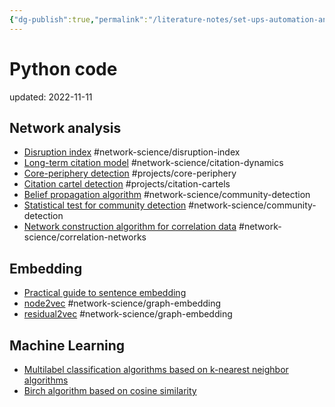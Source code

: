 ```yaml
---
{"dg-publish":true,"permalink":"/literature-notes/set-ups-automation-and-coding/code/"}
---
```



# Python code
updated: 2022-11-11


## Network analysis 
- [Disruption index](https://gist.github.com/skojaku/cee26755645b133a69d6630c79307cde#file-calc_disruption_index-py) #network-science/disruption-index
- [Long-term citation model](https://gist.github.com/skojaku/8494552b3012d047f6555b5f322e3eaf) #network-science/citation-dynamics 
- [Core-periphery detection](https://github.com/skojaku/core-periphery-detection) #projects/core-periphery
- [Citation cartel detection](https://github.com/skojaku/cidre) #projects/citation-cartels
- [Belief propagation algorithm](https://github.com/skojaku/BeliefPropagation) #network-science/community-detection
- [Statistical test for community detection](https://github.com/skojaku/qstest) #network-science/community-detection 
- [Network construction algorithm for correlation data](https://github.com/skojaku/scola) #network-science/correlation-networks

## Embedding
- [Practical guide to sentence embedding](https://github.com/skojaku/Practical-Guide-to-Sentence-Transformers)
- [node2vec](https://github.com/skojaku/node2vec) #network-science/graph-embedding
- [residual2vec](https://github.com/skojaku/residual2vec) #network-science/graph-embedding 
 
## Machine Learning
- [Multilabel classification algorithms based on k-nearest neighbor algorithms](https://github.com/skojaku/multilabel_knn)
- [Birch algorithm based on cosine similarity](https://gist.github.com/skojaku/2a52178cbf9dade53c69c54208a1b1f0)
